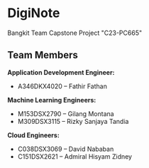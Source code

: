 # DigiNote

Bangkit Team Capstone Project
"C23-PC665"

## Team Members
**Application Development Engineer:**  
- A346DKX4020 – Fathir Fathan

**Machine Learning Engineers:**  
- M153DSX2790 – Gilang Montana
- M309DSX3115 – Rizky Sanjaya Tandia

**Cloud Engineers:**  
- C038DSX3069 – David Nababan
- C151DSX2621 – Admiral Hisyam Zidney

